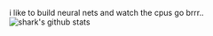 i like to build neural nets and watch the cpus go brrr..\
![shark's github stats](https://github-readme-stats.vercel.app/api?username=shaRk-033&theme=gotham&show_icons=true)
